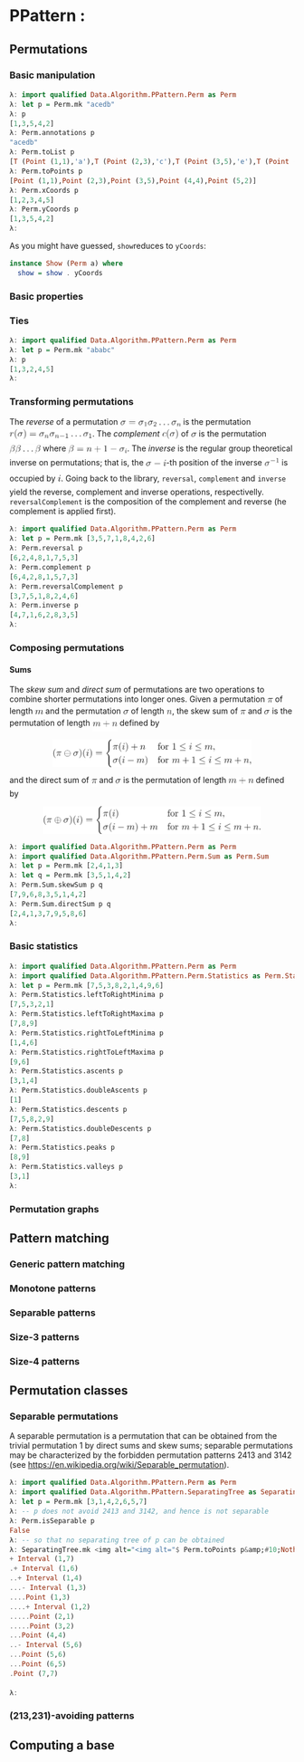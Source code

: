 # PPattern :

## Permutations

### Basic manipulation

```haskell
λ: import qualified Data.Algorithm.PPattern.Perm as Perm
λ: let p = Perm.mk "acedb"
λ: p
[1,3,5,4,2]
λ: Perm.annotations p
"acedb"
λ: Perm.toList p
[T (Point (1,1),'a'),T (Point (2,3),'c'),T (Point (3,5),'e'),T (Point (4,4),'d'),T (Point (5,2),'b')]
λ: Perm.toPoints p
[Point (1,1),Point (2,3),Point (3,5),Point (4,4),Point (5,2)]
λ: Perm.xCoords p
[1,2,3,4,5]
λ: Perm.yCoords p
[1,3,5,4,2]
λ:
```

As you might have guessed, `show`reduces to `yCoords`:

```haskell
instance Show (Perm a) where
  show = show . yCoords
```

### Basic properties


### Ties

```haskell
λ: import qualified Data.Algorithm.PPattern.Perm as Perm
λ: let p = Perm.mk "ababc"
λ: p
[1,3,2,4,5]
λ:
```

### Transforming permutations

The *reverse* of a permutation <img alt="$\sigma = \sigma_1 \sigma_2 \ldots \sigma_n$" src="svgs/a1cee0d8d3d6654f230ee21d0e3b760f.png?invert_in_darkmode" align=middle width="107.393715pt" height="14.102549999999994pt"/>
is the permutation <img alt="$r(\sigma) = \sigma_n \sigma_{n-1} \ldots \sigma_1$" src="svgs/df2ffc92edd280590ab07553acd8568f.png?invert_in_darkmode" align=middle width="146.38239pt" height="24.56552999999997pt"/>.
The *complement* <img alt="$c(\sigma)$" src="svgs/d0c33829c8fc0e2f48f678b2b15ebe56.png?invert_in_darkmode" align=middle width="29.772765pt" height="24.56552999999997pt"/> of <img alt="$\sigma$" src="svgs/8cda31ed38c6d59d14ebefa440099572.png?invert_in_darkmode" align=middle width="9.945705000000002pt" height="14.102549999999994pt"/> is the permutation
<img alt="$\beta \beta \ldots \beta$" src="svgs/8b750b48f70d9d43e5a56ed5b4c6d54e.png?invert_in_darkmode" align=middle width="55.046474999999994pt" height="22.745910000000016pt"/> where
<img alt="$\beta = n+1-\sigma_i$" src="svgs/0ff82f6a2ce96983b17ee584e71acb52.png?invert_in_darkmode" align=middle width="104.097675pt" height="22.745910000000016pt"/>.
The *inverse* is the regular group theoretical inverse on permutations;
that is, the <img alt="$\sigma-i$" src="svgs/b445a63ee573fc22f4bd8ef07545914b.png?invert_in_darkmode" align=middle width="35.6334pt" height="21.602129999999985pt"/>-th position of the inverse <img alt="$\sigma^{-1}$" src="svgs/ec6538b98abdca3ca617fefc81ab0cb8.png?invert_in_darkmode" align=middle width="26.71152pt" height="26.70657pt"/> is occupied by
<img alt="$i$" src="svgs/77a3b857d53fb44e33b53e4c8b68351a.png?invert_in_darkmode" align=middle width="5.642109000000004pt" height="21.602129999999985pt"/>.
Going back to the library,
`reversal`, `complement` and `inverse` yield the reverse, complement and
inverse operations, respectivelly.
`reversalComplement` is the composition of the complement and reverse
(he complement is applied first).

```haskell
λ: import qualified Data.Algorithm.PPattern.Perm as Perm
λ: let p = Perm.mk [3,5,7,1,8,4,2,6]
λ: Perm.reversal p
[6,2,4,8,1,7,5,3]
λ: Perm.complement p
[6,4,2,8,1,5,7,3]
λ: Perm.reversalComplement p
[3,7,5,1,8,2,4,6]
λ: Perm.inverse p
[4,7,1,6,2,8,3,5]
λ:
```

### Composing permutations

#### Sums

The *skew sum* and *direct sum* of permutations are two operations
to combine shorter permutations into longer ones. Given a permutation <img alt="$\pi$" src="svgs/f30fdded685c83b0e7b446aa9c9aa120.png?invert_in_darkmode" align=middle width="9.922935000000003pt" height="14.102549999999994pt"/>
of length <img alt="$m$" src="svgs/0e51a2dede42189d77627c4d742822c3.png?invert_in_darkmode" align=middle width="14.379255000000002pt" height="14.102549999999994pt"/> and the permutation <img alt="$\sigma$" src="svgs/8cda31ed38c6d59d14ebefa440099572.png?invert_in_darkmode" align=middle width="9.945705000000002pt" height="14.102549999999994pt"/> of length <img alt="$n$" src="svgs/55a049b8f161ae7cfeb0197d75aff967.png?invert_in_darkmode" align=middle width="9.830040000000002pt" height="14.102549999999994pt"/>,
the skew sum of <img alt="$\pi$" src="svgs/f30fdded685c83b0e7b446aa9c9aa120.png?invert_in_darkmode" align=middle width="9.922935000000003pt" height="14.102549999999994pt"/> and <img alt="$\sigma$" src="svgs/8cda31ed38c6d59d14ebefa440099572.png?invert_in_darkmode" align=middle width="9.945705000000002pt" height="14.102549999999994pt"/> is the permutation of length <img alt="$m + n$" src="svgs/bfc06c99d626d9ab5e6e152d22661507.png?invert_in_darkmode" align=middle width="44.25267pt" height="19.10667000000001pt"/> defined by
<p align="center"><img alt="$$&#10;(\pi \ominus \sigma )(i)=&#10;\begin{cases}&#10;  \pi (i)+n    &amp; \text{for } 1\leq i\leq m,\\&#10;  \sigma (i-m) &amp; \text{for } m+1\leq i\leq m+n,&#10;\end{cases}&#10;$$" src="svgs/3aae7275be8202e4597f9f6d34103e3d.png?invert_in_darkmode" align=middle width="351.49454999999995pt" height="49.131389999999996pt"/></p>

and the direct sum of <img alt="$\pi$" src="svgs/f30fdded685c83b0e7b446aa9c9aa120.png?invert_in_darkmode" align=middle width="9.922935000000003pt" height="14.102549999999994pt"/> and <img alt="$\sigma$" src="svgs/8cda31ed38c6d59d14ebefa440099572.png?invert_in_darkmode" align=middle width="9.945705000000002pt" height="14.102549999999994pt"/> is the permutation of length <img alt="$m + n$" src="svgs/bfc06c99d626d9ab5e6e152d22661507.png?invert_in_darkmode" align=middle width="44.25267pt" height="19.10667000000001pt"/> defined by
<p align="center"><img alt="$$&#10;(\pi \oplus \sigma )(i)=&#10;\begin{cases}&#10;  \pi (i)          &amp; \text{for } 1\leq i\leq m,\\&#10;  \sigma (i-m) + m &amp; \text{for } m+1\leq i\leq m+n.&#10;\end{cases}&#10;$$" src="svgs/e932e8bc54791046d9f921e31d159298.png?invert_in_darkmode" align=middle width="386.01914999999997pt" height="49.131389999999996pt"/></p>

```haskell
λ: import qualified Data.Algorithm.PPattern.Perm as Perm
λ: import qualified Data.Algorithm.PPattern.Perm.Sum as Perm.Sum
λ: let p = Perm.mk [2,4,1,3]
λ: let q = Perm.mk [3,5,1,4,2]
λ: Perm.Sum.skewSum p q
[7,9,6,8,3,5,1,4,2]
λ: Perm.Sum.directSum p q
[2,4,1,3,7,9,5,8,6]
λ:
```

### Basic statistics

```haskell
λ: import qualified Data.Algorithm.PPattern.Perm as Perm
λ: import qualified Data.Algorithm.PPattern.Perm.Statistics as Perm.Statistics
λ: let p = Perm.mk [7,5,3,8,2,1,4,9,6]
λ: Perm.Statistics.leftToRightMinima p
[7,5,3,2,1]
λ: Perm.Statistics.leftToRightMaxima p
[7,8,9]
λ: Perm.Statistics.rightToLeftMinima p
[1,4,6]
λ: Perm.Statistics.rightToLeftMaxima p
[9,6]
λ: Perm.Statistics.ascents p
[3,1,4]
λ: Perm.Statistics.doubleAscents p
[1]
λ: Perm.Statistics.descents p
[7,5,8,2,9]
λ: Perm.Statistics.doubleDescents p
[7,8]
λ: Perm.Statistics.peaks p
[8,9]
λ: Perm.Statistics.valleys p
[3,1]
λ:
```

### Permutation graphs

## Pattern matching

### Generic pattern matching

### Monotone patterns

### Separable patterns

### Size-3 patterns

### Size-4 patterns

## Permutation classes

### Separable permutations

A separable permutation is a permutation that can be obtained from the trivial
permutation 1 by direct sums and skew sums;
separable permutations may be characterized by the forbidden permutation patterns
2413 and 3142
(see <https://en.wikipedia.org/wiki/Separable_permutation>).

```haskell
λ: import qualified Data.Algorithm.PPattern.Perm as Perm
λ: import qualified Data.Algorithm.PPattern.SeparatingTree as SeparatingTree
λ: let p = Perm.mk [3,1,4,2,6,5,7]
λ: -- p does not avoid 2413 and 3142, and hence is not separable
λ: Perm.isSeparable p                  
False
λ: -- so that no separating tree of p can be obtained
λ: SeparatingTree.mk <img alt="<img alt="$ Perm.toPoints p&amp;#10;Nothing&amp;#10;λ: let q = Perm.mk [3,1,2,4,6,5,7]&amp;#10;λ: Perm.isSeparable q                             -- q does avoid 2413 and 3142, and hence is separable&amp;#10;True&amp;#10;λ: import Data.Maybe&amp;#10;λ: fromJust . SeparatingTree.mk $" src="svgs/6cf3447b0450166911e817c41625f463.png?invert_in_darkmode" align=middle width="841.26405pt" height="45.82083000000002pt"/>" src="https://rawgit.com/in	git@github.com:vialette/ppattern/None/svgs/c7be5bdfada4253d65cf69b07d4cdacb.svg?invert_in_darkmode" align=middle width="1011.5407499999999pt" height="45.82083000000002pt"/> Perm.toPoints q -- so that a separating tree of q can be obtained
+ Interval (1,7)
.+ Interval (1,6)
..+ Interval (1,4)
...- Interval (1,3)
....Point (1,3)
....+ Interval (1,2)
.....Point (2,1)
.....Point (3,2)
...Point (4,4)
..- Interval (5,6)
...Point (5,6)
...Point (6,5)
.Point (7,7)

λ:
```

### (213,231)-avoiding patterns

## Computing a base

